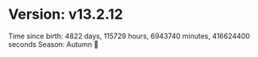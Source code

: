 # Version: v13.2.12
Time since birth: 4822 days, 115729 hours, 6943740 minutes, 416624400 seconds
Season: Autumn 🍁
